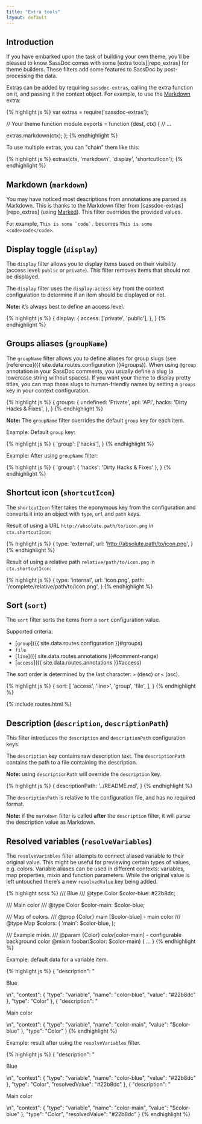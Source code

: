 ```yaml
---
title: "Extra tools"
layout: default
---
```


## Introduction

If you have embarked upon the task of building your own theme, you'll be pleased to know SassDoc comes with some [extra tools][repo_extras] for theme builders. These filters add some features to SassDoc by post-processing the data.

Extras can be added by requiring `sassdoc-extras`, calling the extra function on it, and passing it the context object.
For example, to use the [Markdown](#markdown) extra:

{% highlight js %}
var extras = require('sassdoc-extras');

// Your theme function
module.exports = function (dest, ctx) {
  // ...

  extras.markdown(ctx);
};
{% endhighlight %}

To use multiple extras, you can "chain" them like this:

{% highlight js %}
extras(ctx, 'markdown', 'display', 'shortcutIcon');
{% endhighlight %}

## Markdown (`markdown`)

You may have noticed most descriptions from annotations are parsed as Markdown. This is thanks to the Markdown filter from [sassdoc-extras][repo_extras] (using [Marked](https://github.com/chjj/marked)). This filter overrides the provided values.

For example, ``This is some `code`.`` becomes ``This is some <code>code</code>``.

## Display toggle (`display`)

The `display` filter allows you to display items based on their visibility (access level: `public` or `private`). This filter removes items that should not be displayed.

The `display` filter uses the `display.access` key from the context configuration to determine if an item should be displayed or not.

<p class="note  note--info"><strong>Note:</strong> it’s always best to define an access level.</p>

{% highlight js %}
{
  display: {
    access: ['private', 'public'],
  },
}
{% endhighlight %}

## Groups aliases (`groupName`)

The `groupName` filter allows you to define aliases for group slugs (see [reference]({{ site.data.routes.configuration }}#groups)). When using `@group` annotation in your SassDoc comments, you usually define a slug (a lowercase string without spaces). If you want your theme to display pretty titles, you can map those slugs to human-friendly names by setting a `groups` key in your context configuration.

{% highlight js %}
{
  groups: {
    undefined: 'Private',
    api: 'API',
    hacks: 'Dirty Hacks & Fixes',
  },
}
{% endhighlight %}

<p class="note  note--info"><strong>Note:</strong>  The <code>groupName</code> filter overrides the default <code>group</code> key for each item.</p>

Example: Default `group` key:

{% highlight js %}
{
  'group': ['hacks'],
}
{% endhighlight %}

Example: After using `groupName` filter:

{% highlight js %}
{
  'group': { 'hacks': 'Dirty Hacks & Fixes' },
}
{% endhighlight %}

## Shortcut icon (`shortcutIcon`)

The `shortcutIcon` filter takes the eponymous key from the configuration and converts it into an object with `type`, `url` and `path` keys.

Result of using a URL `http://absolute.path/to/icon.png` in `ctx.shortcutIcon`:

{% highlight js %}
{
  type: 'external',
  url: 'http://absolute.path/to/icon.png',
}
{% endhighlight %}

Result of using a relative path `relative/path/to/icon.png` in `ctx.shortcutIcon`:

{% highlight js %}
{
  type: 'internal',
  url: 'icon.png',
  path: '/complete/relative/path/to/icon.png',
}
{% endhighlight %}

## Sort (`sort`)

The `sort` filter sorts the items from a `sort` configuration value.

Supported criteria:

* [`group`]({{ site.data.routes.configuration }}#groups)
* `file`
* [`line`]({{ site.data.routes.annotations }}#comment-range)
* [`access`]({{ site.data.routes.annotations }}#access)

The sort order is determined by the last character: `>` (desc) _or_ `<` (asc).

{% highlight js %}
{
  sort: [
    'access',
    'line>',
    'group',
    'file',
  ],
}
{% endhighlight %}

{% include routes.html %}

## Description (`description`, `descriptionPath`)

This filter introduces the `description` and `descriptionPath` configuration keys.

The `description` key contains raw description text. The `descriptionPath` contains the path to a file containing the description.

<p class="note  note--info"><strong>Note:</strong>  using <code>descriptionPath</code> will override the <code>description</code> key.</p>

{% highlight js %}
{
  descriptionPath: '../README.md',
}
{% endhighlight %}

The `descriptionPath` is relative to the configuration file, and has no required format.

<p class="note  note--info"><strong>Note:</strong> if the <code>markdown</code> filter is called <strong>after</strong> the <code>description</code> filter, it will parse the description value as Markdown.</p>


## Resolved variables (`resolveVariables`)

The `resolveVariables` filter attempts to connect aliased variable to their
original value. This might be useful for previewing certain types of values,
e.g. colors. Variable aliases can be used in different contexts: variables,
map properties, mixin and function parameters. While the original value
is left untouched there’s a new `resolvedValue` key being added.

{% highlight scss %}
/// Blue
/// @type Color
$color-blue: #22b8dc;

/// Main color
/// @type Color
$color-main: $color-blue;

/// Map of colors.
/// @prop {Color} main [$color-blue] - main color
/// @type Map
$colors: (
  'main': $color-blue,
);

/// Example mixin.
/// @param {Color} $color [$color-main] - configurable background color
@mixin foobar($color: $color-main) { ... }
{% endhighlight %}

Example: default data for a variable item.

{% highlight js %}
{
  "description": "<p>Blue</p>\n",
  "context": {
    "type": "variable",
    "name": "color-blue",
    "value": "#22b8dc"
  },
  "type": "Color"
},
{
  "description": "<p>Main color</p>\n",
  "context": {
    "type": "variable",
    "name": "color-main",
    "value": "$color-blue"
  },
  "type": "Color"
}
{% endhighlight %}

Example: result after using the `resolveVariables` filter.

{% highlight js %}
{
  "description": "<p>Blue</p>\n",
  "context": {
    "type": "variable",
    "name": "color-blue",
    "value": "#22b8dc"
  },
  "type": "Color",
  "resolvedValue": "#22b8dc"
},
{
  "description": "<p>Main color</p>\n",
  "context": {
    "type": "variable",
    "name": "color-main",
    "value": "$color-blue"
  },
  "type": "Color",
  "resolvedValue": "#22b8dc"
}
{% endhighlight %}
